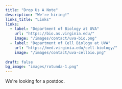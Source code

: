 ```yaml
---
title: "Drop Us A Note"
description: "We're hiring!"
links_title: "Links"
links:
  - label: "Department of Biology at UVA"
    url: "https://bio.as.virginia.edu/"
    image: "/images/contact/uva-bio.png"
  - label: "Department of Cell Biology at UVA"
    url: "https://med.virginia.edu/cell-biology/"
    image: "/images/contact/uva-cellbio.png"
    
draft: false
bg_image: "images/rotunda-1.png"
---
```

We're looking for a postdoc.